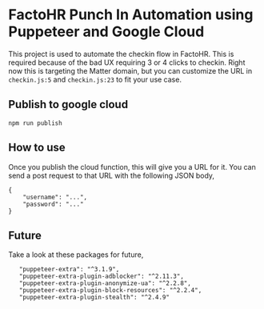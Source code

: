 # FactoHR Punch In Automation using Puppeteer and Google Cloud

This project is used to automate the checkin flow in FactoHR. This is required because of the bad UX requiring 3 or 4 clicks to checkin. Right now this is targeting the Matter domain, but you can customize the URL in `checkin.js:5` and `checkin.js:23` to fit your use case.

## Publish to google cloud
`npm run publish`

## How to use
Once you publish the cloud function, this will give you a URL for it. You can send a post request to that URL with the following JSON body,
```
{
    "username": "...",
    "password": "..."
}
```

## Future
Take a look at these packages for future,
```
   "puppeteer-extra": "^3.1.9",
   "puppeteer-extra-plugin-adblocker": "^2.11.3",
   "puppeteer-extra-plugin-anonymize-ua": "^2.2.8",
   "puppeteer-extra-plugin-block-resources": "^2.2.4",
   "puppeteer-extra-plugin-stealth": "^2.4.9"
```